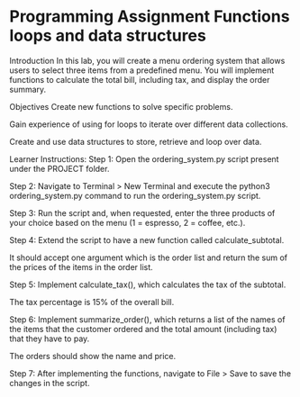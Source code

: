 # Programming Assignment Functions loops and data structures

Introduction
In this lab, you will create a menu ordering system that allows users to select three items from a predefined menu. You will implement functions to calculate the total bill, including tax, and display the order summary.

Objectives
Create new functions to solve specific problems.

Gain experience of using for loops to iterate over different data collections.

Create and use data structures to store, retrieve and loop over data.

Learner Instructions:
Step 1: Open the ordering_system.py script present under the PROJECT folder.  

Step 2: Navigate to Terminal > New Terminal and execute the python3 ordering_system.py command to run the ordering_system.py script.

Step 3: Run the script and, when requested, enter the three products of your choice based on the menu (1 = espresso, 2 = coffee, etc.).  

Step 4: Extend the script to have a new function called calculate_subtotal.

It should accept one argument which is the order list and return the sum of the prices of the items in the order list.

Step 5: Implement calculate_tax(), which calculates the tax of the subtotal.  

 The tax percentage is 15% of the overall bill.  

Step 6: Implement summarize_order(), which returns a list of the names of the items that the customer ordered and the total amount (including tax) that they have to pay.  

 The orders should show the name and price.  

Step 7: After implementing the functions, navigate to File > Save to save the changes in the script.  
